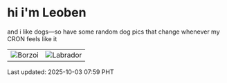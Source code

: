 # hi i'm Leoben

and i like dogs—so have some random dog pics that change whenever my CRON feels like it

|  |  |
|--------|----------|
| ![Borzoi](https://random-dog-vercel.vercel.app/api/random-borzoi?v=1759449555) | ![Labrador](https://random-dog-vercel.vercel.app/api/random-labrador?v=1759449555) |

Last updated: 2025-10-03 07:59 PHT
